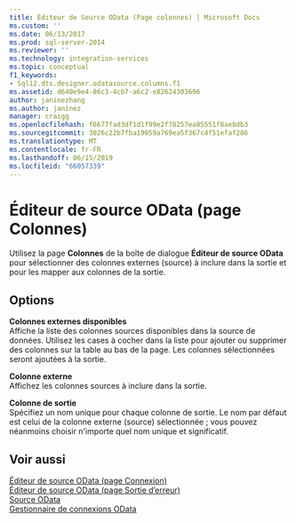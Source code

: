 ```yaml
---
title: Éditeur de Source OData (Page colonnes) | Microsoft Docs
ms.custom: ''
ms.date: 06/13/2017
ms.prod: sql-server-2014
ms.reviewer: ''
ms.technology: integration-services
ms.topic: conceptual
f1_keywords:
- Sql12.dts.designer.odatasource.columns.f1
ms.assetid: d640e9e4-86c3-4cb7-a6c2-e82624303696
author: janinezhang
ms.author: janinez
manager: craigg
ms.openlocfilehash: f6677fad3df1d1f99e2f78257ea85551f8ae8db3
ms.sourcegitcommit: 3026c22b7fba19059a769ea5f367c4f51efaf286
ms.translationtype: MT
ms.contentlocale: fr-FR
ms.lasthandoff: 06/15/2019
ms.locfileid: "66057339"
---
```

# <a name="odata-source-editor-columns-page"></a>Éditeur de source OData (page Colonnes)
  Utilisez la page **Colonnes** de la boîte de dialogue **Éditeur de source OData** pour sélectionner des colonnes externes (source) à inclure dans la sortie et pour les mapper aux colonnes de la sortie.  
  
## <a name="options"></a>Options  
 **Colonnes externes disponibles**  
 Affiche la liste des colonnes sources disponibles dans la source de données. Utilisez les cases à cocher dans la liste pour ajouter ou supprimer des colonnes sur la table au bas de la page. Les colonnes sélectionnées seront ajoutées à la sortie.  
  
 **Colonne externe**  
 Affichez les colonnes sources à inclure dans la sortie.  
  
 **Colonne de sortie**  
 Spécifiez un nom unique pour chaque colonne de sortie. Le nom par défaut est celui de la colonne externe (source) sélectionnée ; vous pouvez néanmoins choisir n'importe quel nom unique et significatif.  
  
## <a name="see-also"></a>Voir aussi  
 [Éditeur de source OData &#40;page Connexion&#41;](../../2014/integration-services/odata-source-editor-connection-page.md)   
 [Éditeur de source OData &#40;page Sortie d’erreur&#41;](../../2014/integration-services/odata-source-editor-error-output-page.md)   
 [Source OData](data-flow/odata-source.md)   
 [Gestionnaire de connexions OData](connection-manager/odata-connection-manager.md)  
  
  
